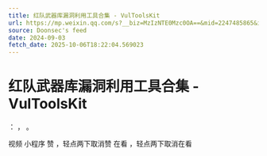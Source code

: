 ```yaml
---
title: 红队武器库漏洞利用工具合集 - VulToolsKit
url: https://mp.weixin.qq.com/s?__biz=MzIzNTE0Mzc0OA==&mid=2247485865&idx=1&sn=75af3c999502318ebcdf0fb6908ad949
source: Doonsec's feed
date: 2024-09-03
fetch_date: 2025-10-06T18:22:04.569023
---
```


# 红队武器库漏洞利用工具合集 - VulToolsKit

：
，
。

视频
小程序
赞
，轻点两下取消赞
在看
，轻点两下取消在看